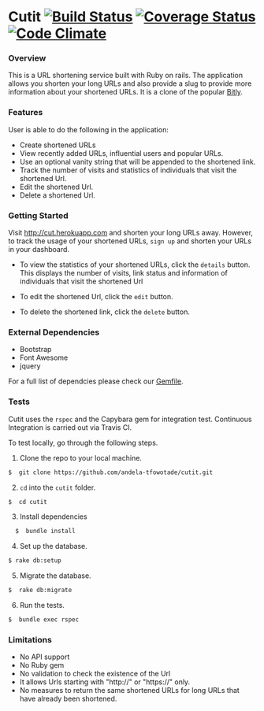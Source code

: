 # Cutit  [![Build Status](https://travis-ci.org/andela-tfowotade/cutit.svg?branch=develop)](https://travis-ci.org/andela-tfowotade/cutit) [![Coverage Status](https://coveralls.io/repos/github/andela-tfowotade/cutit/badge.svg?branch=develop)](https://coveralls.io/github/andela-tfowotade/cutit?branch=develop) [![Code Climate](https://codeclimate.com/repos/5788eb5212cba738bc001ac3/badges/01d9639ea4c194599b12/gpa.svg)](https://codeclimate.com/repos/5788eb5212cba738bc001ac3/feed)

### Overview

This is a URL shortening service built with Ruby on rails. The application allows you shorten your long URLs and also provide a slug to provide more information about your shortened URLs. It is a clone of the popular <a href="https://bitly.com/">Bitly</a>. 

### Features

User is able to do the following in the application:
* Create shortened URLs
* View recently added URLs, influential users and popular URLs.
* Use an optional vanity string that will be appended to the shortened link.
* Track the number of visits and statistics of individuals that visit the shortened Url.
* Edit the shortened Url.
* Delete a shortened Url.


### Getting Started

Visit http://cut.herokuapp.com and shorten your long URLs away. However, to track the usage of your shortened URLs, `sign up` and shorten your URLs in your dashboard. 

* To view the statistics of your shortened URLs, click the `details` button. This displays the number of visits, link status and information of individuals that visit the shortened Url

* To edit the shortened Url, click the `edit` button.

* To delete the shortened link, click the `delete` button.

### External Dependencies

* Bootstrap
* Font Awesome
* jquery

For a full list of dependcies please check our <a href="https://github.com/andela-tfowotade/cutit/blob/develop/Gemfile">Gemfile</a>.

### Tests

Cutit uses the `rspec` and the Capybara gem for integration test. Continuous Integration is carried out via Travis CI. 

To test locally, go through the following steps.

1. Clone the repo to your local machine.

  ```bash
  $  git clone https://github.com/andela-tfowotade/cutit.git
  ```

2. `cd` into the `cutit` folder.

  ```bash
  $  cd cutit
  ```
3. Install dependencies

  ```bash
    $  bundle install
  ```

4. Set up the database.

```bash
$ rake db:setup
```

5. Migrate the database.

```bash
$  rake db:migrate
```

6. Run the tests.

```bash
$  bundle exec rspec
```

### Limitations

* No API support
* No Ruby gem
* No validation to check the existence of the Url
* It allows Urls starting with "http://" or "https://" only.
* No measures to return the same shortened URLs for long URLs that have already been shortened.
